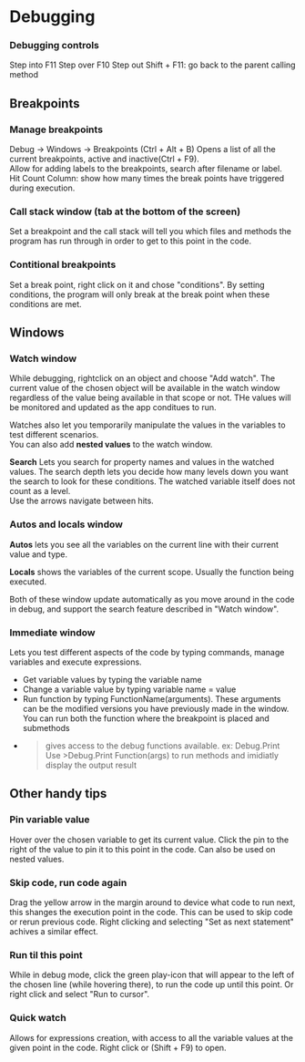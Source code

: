 # Debugging

### Debugging controls
Step into F11
Step over F10
Step out Shift + F11: go back to the parent calling method

## Breakpoints

### Manage breakpoints
Debug -> Windows -> Breakpoints (Ctrl + Alt + B)
Opens a list of all the current breakpoints, active and inactive(Ctrl + F9).\
Allow for adding labels to the breakpoints, search after filename or label.\
Hit Count Column: show how many times the break points have triggered during execution.

### Call stack window (tab at the bottom of the screen)
Set a breakpoint and the call stack will tell you which files and methods the program has run through in order 
to get to this point in the code.

### Contitional breakpoints 
Set a break point, right click on it and chose "conditions". By setting conditions, the program will only break at the 
break point when these conditions are met.

## Windows

### Watch window
While debugging, rightclick on an object and choose "Add watch". The current value of the chosen object will be available
in the watch window regardless of the value being available in that scope or not. THe values will be monitored and updated
as the app conditues to run.

Watches also let you temporarily manipulate the values in the variables to test different scenarios.\
You can also add **nested values** to the watch window.

**Search**
Lets you search for property names and values in the watched values. The search depth lets you decide
how many levels down you want the search to look for these conditions. The watched variable itself does not count as a level.\
Use the arrows navigate between hits.

### Autos and locals window

**Autos** lets you see all the variables on the current line with their current value and type.

**Locals** shows the variables of the current scope. Usually the function being executed.

Both of these window update automatically as you move around in the code in debug, and support the search feature
described in "Watch window".

### Immediate window
Lets you test different aspects of the code by typing commands, manage variables and execute expressions.
* Get variable values by typing the variable name
* Change a variable value by typing variable name = value
* Run function by typing FunctionName(arguments). These arguments can be the modified versions you have previously
made in the window. You can run both the function where the breakpoint is placed and submethods
* > gives access to the debug functions available. ex: Debug.Print
Use >Debug.Print Function(args) to run methods and imidiatly display the output result

## Other handy tips

### Pin variable value 
Hover over the chosen variable to get its current value. Click the pin to the right of the value to pin it to this
point in the code. Can also be used on nested values.

### Skip code, run code again
Drag the yellow arrow in the margin around to device what code to run next, this shanges the execution point in the code. 
This can be used to skip code or rerun previous code. Right clicking and selecting "Set as next statement" achives a similar
effect.

### Run til this point
While in debug mode, click the green play-icon that will appear to the left of the chosen line (while hovering there),
to run the code up until this point. Or right click and select "Run to cursor".

### Quick watch 
Allows for expressions creation, with access to all the variable values at the given point in the code. 
Right click or (Shift + F9) to open.